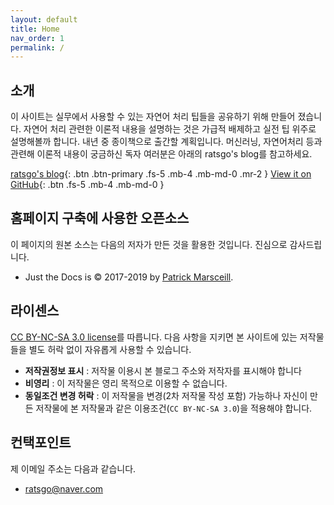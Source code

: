 ```yaml
---
layout: default
title: Home
nav_order: 1
permalink: /
---
```


## 소개

이 사이트는 실무에서 사용할 수 있는 자연어 처리 팁들을 공유하기 위해 만들어 졌습니다. 
자연어 처리 관련한 이론적 내용을 설명하는 것은 가급적 배제하고 실전 팁 위주로 설명해볼까 합니다. 
내년 중 종이책으로 출간할 계획입니다.
머신러닝, 자연어처리 등과 관련해 이론적 내용이 궁금하신 독자 여러분은 아래의 ratsgo's blog를 참고하세요.

[ratsgo's blog](https://ratsgo.github.io){: .btn .btn-primary .fs-5 .mb-4 .mb-md-0 .mr-2 } [View it on GitHub](https://github.com/ratsgo/nlpbook){: .btn .fs-5 .mb-4 .mb-md-0 }



## 홈페이지 구축에 사용한 오픈소스

이 페이지의 원본 소스는 다음의 저자가 만든 것을 활용한 것입니다. 
진심으로 감사드립니다.

- Just the Docs is &copy; 2017-2019 by [Patrick Marsceill](http://patrickmarsceill.com).



## 라이센스

[CC BY-NC-SA 3.0 license](https://github.com/ratsgo/nlpbook/blob/master/LICENSE)를 따릅니다. 다음 사항을 지키면 본 사이트에 있는 저작물들을 별도 허락 없이 자유롭게 사용할 수 있습니다.

- **저작권정보 표시** : 저작물 이용시 본 블로그 주소와 저작자를 표시해야 합니다
- **비영리** : 이 저작물은 영리 목적으로 이용할 수 없습니다.
- **동일조건 변경 허락** : 이 저작물을 변경(2차 저작물 작성 포함) 가능하나 자신이 만든 저작물에 본 저작물과 같은 이용조건(`CC BY-NC-SA 3.0`)을 적용해야 합니다.



## 컨택포인트

제 이메일 주소는 다음과 같습니다.

- ratsgo@naver.com
